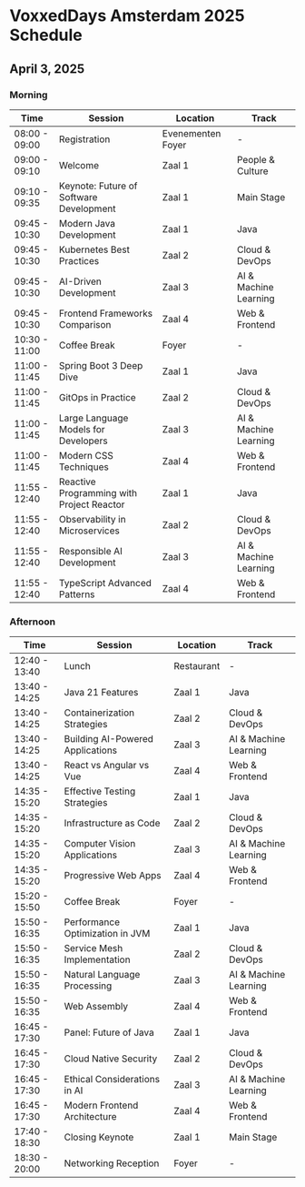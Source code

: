 # VoxxedDays Amsterdam 2025 Schedule

## April 3, 2025

### Morning

| Time | Session | Location | Track |
|------|---------|----------|-------|
| 08:00 - 09:00 | Registration | Evenementen Foyer | - |
| 09:00 - 09:10 | Welcome | Zaal 1 | People & Culture |
| 09:10 - 09:35 | Keynote: Future of Software Development | Zaal 1 | Main Stage |
| 09:45 - 10:30 | Modern Java Development | Zaal 1 | Java |
| 09:45 - 10:30 | Kubernetes Best Practices | Zaal 2 | Cloud & DevOps |
| 09:45 - 10:30 | AI-Driven Development | Zaal 3 | AI & Machine Learning |
| 09:45 - 10:30 | Frontend Frameworks Comparison | Zaal 4 | Web & Frontend |
| 10:30 - 11:00 | Coffee Break | Foyer | - |
| 11:00 - 11:45 | Spring Boot 3 Deep Dive | Zaal 1 | Java |
| 11:00 - 11:45 | GitOps in Practice | Zaal 2 | Cloud & DevOps |
| 11:00 - 11:45 | Large Language Models for Developers | Zaal 3 | AI & Machine Learning |
| 11:00 - 11:45 | Modern CSS Techniques | Zaal 4 | Web & Frontend |
| 11:55 - 12:40 | Reactive Programming with Project Reactor | Zaal 1 | Java |
| 11:55 - 12:40 | Observability in Microservices | Zaal 2 | Cloud & DevOps |
| 11:55 - 12:40 | Responsible AI Development | Zaal 3 | AI & Machine Learning |
| 11:55 - 12:40 | TypeScript Advanced Patterns | Zaal 4 | Web & Frontend |

### Afternoon

| Time | Session | Location | Track |
|------|---------|----------|-------|
| 12:40 - 13:40 | Lunch | Restaurant | - |
| 13:40 - 14:25 | Java 21 Features | Zaal 1 | Java |
| 13:40 - 14:25 | Containerization Strategies | Zaal 2 | Cloud & DevOps |
| 13:40 - 14:25 | Building AI-Powered Applications | Zaal 3 | AI & Machine Learning |
| 13:40 - 14:25 | React vs Angular vs Vue | Zaal 4 | Web & Frontend |
| 14:35 - 15:20 | Effective Testing Strategies | Zaal 1 | Java |
| 14:35 - 15:20 | Infrastructure as Code | Zaal 2 | Cloud & DevOps |
| 14:35 - 15:20 | Computer Vision Applications | Zaal 3 | AI & Machine Learning |
| 14:35 - 15:20 | Progressive Web Apps | Zaal 4 | Web & Frontend |
| 15:20 - 15:50 | Coffee Break | Foyer | - |
| 15:50 - 16:35 | Performance Optimization in JVM | Zaal 1 | Java |
| 15:50 - 16:35 | Service Mesh Implementation | Zaal 2 | Cloud & DevOps |
| 15:50 - 16:35 | Natural Language Processing | Zaal 3 | AI & Machine Learning |
| 15:50 - 16:35 | Web Assembly | Zaal 4 | Web & Frontend |
| 16:45 - 17:30 | Panel: Future of Java | Zaal 1 | Java |
| 16:45 - 17:30 | Cloud Native Security | Zaal 2 | Cloud & DevOps |
| 16:45 - 17:30 | Ethical Considerations in AI | Zaal 3 | AI & Machine Learning |
| 16:45 - 17:30 | Modern Frontend Architecture | Zaal 4 | Web & Frontend |
| 17:40 - 18:30 | Closing Keynote | Zaal 1 | Main Stage |
| 18:30 - 20:00 | Networking Reception | Foyer | - |

